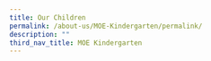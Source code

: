 ```yaml
---
title: Our Children
permalink: /about-us/MOE-Kindergarten/permalink/
description: ""
third_nav_title: MOE Kindergarten
---
```

